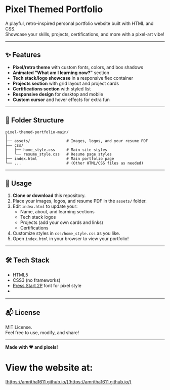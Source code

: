 # Pixel Themed Portfolio

A playful, retro-inspired personal portfolio website built with HTML and CSS.  
Showcase your skills, projects, certifications, and more with a pixel-art vibe!

---

## ✨ Features

- **Pixel/retro theme** with custom fonts, colors, and box shadows
- **Animated "What am I learning now?"** section
- **Tech stack/logo showcase** in a responsive flex container
- **Projects section** with grid layout and project cards
- **Certifications section** with styled list
- **Responsive design** for desktop and mobile
- **Custom cursor** and hover effects for extra fun

---

## 📁 Folder Structure

```
pixel-themed-portfolio-main/
│
├── assets/                # Images, logos, and your resume PDF
├── css/
│   ├── home_style.css     # Main site styles
│   └── resume_style.css   # Resume page styles
├── index.html             # Main portfolio page
└── ...                    # (Other HTML/CSS files as needed)
```

---

## 🚀 Usage

1. **Clone or download** this repository.
2. Place your images, logos, and resume PDF in the `assets/` folder.
3. Edit `index.html` to update your:
    - Name, about, and learning sections
    - Tech stack logos
    - Projects (add your own cards and links)
    - Certifications
4. Customize styles in `css/home_style.css` as you like.
5. Open `index.html` in your browser to view your portfolio!

---

## 🛠️ Tech Stack

- HTML5
- CSS3 (no frameworks)
- [Press Start 2P](https://fonts.google.com/specimen/Press+Start+2P) font for pixel style
- 
---

## 📬 License

MIT License.  
Feel free to use, modify, and share!

---

**Made with ❤️ and pixels!**

# View the website at:

[https://amritha1611.github.io/](https://amritha1611.github.io/)
